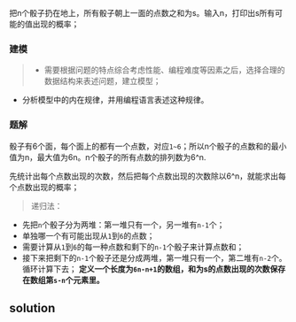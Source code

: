 把n个骰子扔在地上，所有骰子朝上一面的点数之和为s。输入n，打印出s所有可能的值出现的概率；



### **建模**
>+ 需要根据问题的特点综合考虑性能、编程难度等因素之后，选择合理的数据结构来表述问题，建立模型；
+ 分析模型中的内在规律，并用编程语言表述这种规律。

### 题解

骰子有6个面，每个面上的都有一个点数，对应`1~6`；所以n个骰子的点数和的最小值为n，最大值为6n。n个骰子的所有点数的排列数为6^n.

先统计出每个点数出现的次数，然后把每个点数出现的次数除以6^n，就能求出每个点数出现的概率；

>递归法：
+ 先把`n`个骰子分为两堆：第一堆只有一个，另一堆有`n-1`个；
+ 单独哪一个有可能出现从`1`到`6`的点数；
+ 需要计算从`1`到`6`的每一种点数和剩下的`n-1`个骰子来计算点数和；
+ 接下来把剩下的`n-1`个骰子还是分成两堆，第一堆只有一个，第二堆有`n-2`个。循环计算下去；
**定义一个长度为`6n-n+1`的数组，和为s的点数出现的次数保存在数组第`s-n`个元素里。**


## solution

